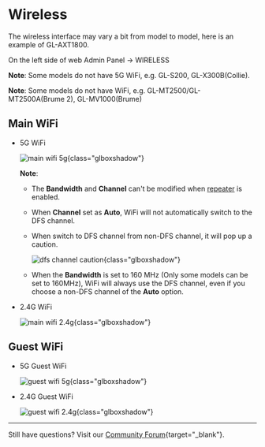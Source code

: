 # Wireless

The wireless interface may vary a bit from model to model, here is an example of GL-AXT1800.

On the left side of web Admin Panel -> WIRELESS

**Note**: Some models do not have 5G WiFi, e.g. GL-S200, GL-X300B(Collie).

**Note**: Some models do not have WiFi, e.g. GL-MT2500/GL-MT2500A(Brume 2), GL-MV1000(Brume)

## Main WiFi

* 5G WiFi

    ![main wifi 5g](https://static.gl-inet.com/docs/en/4/tutorials/wireless/main_wifi_5g.png){class="glboxshadow"}

    **Note**:

    * The **Bandwidth** and **Channel** can't be modified when [repeater](../internet_repeater/) is enabled.
    * When **Channel** set as **Auto**, WiFi will not automatically switch to the DFS channel.
    * When switch to DFS channel from non-DFS channel, it will pop up a caution.

        ![dfs channel caution](https://static.gl-inet.com/docs/en/4/tutorials/wireless/switch_to_dfs_caution.png){class="glboxshadow"}

    * When the **Bandwidth** is set to 160 MHz (Only some models can be set to 160MHz), WiFi will always use the DFS channel, even if you choose a non-DFS channel of the **Auto** option.

* 2.4G WiFi

    ![main wifi 2.4g](https://static.gl-inet.com/docs/en/4/tutorials/wireless/main_wifi_2.4g.png){class="glboxshadow"}

## Guest WiFi

* 5G Guest WiFi

    ![guest wifi 5g](https://static.gl-inet.com/docs/en/4/tutorials/wireless/guest_wifi_5g.png){class="glboxshadow"}

* 2.4G Guest WiFi

    ![guest wifi 2.4g](https://static.gl-inet.com/docs/en/4/tutorials/wireless/guest_wifi_2.4g.png){class="glboxshadow"}

---

Still have questions? Visit our [Community Forum](https://forum.gl-inet.com){target="_blank"}.
